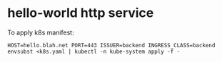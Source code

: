 # hello-world http service

To apply k8s manifest:

```
HOST=hello.blah.net PORT=443 ISSUER=backend INGRESS_CLASS=backend envsubst <k8s.yaml | kubectl -n kube-system apply -f -
```
